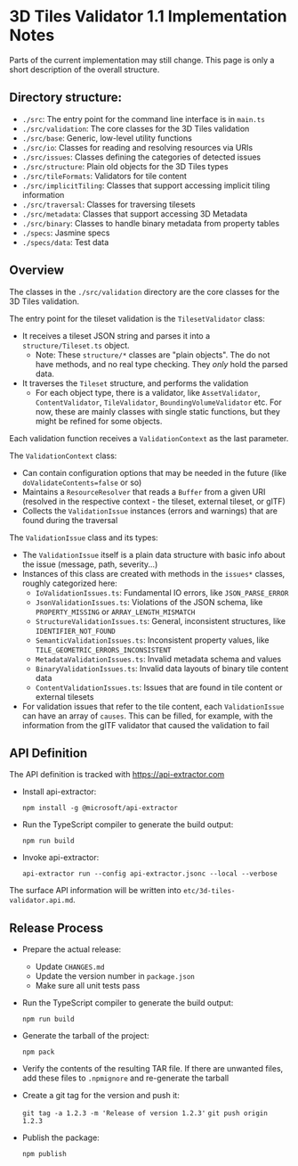 # 3D Tiles Validator 1.1 Implementation Notes

Parts of the current implementation may still change. This page is only a short description of the overall structure.

## Directory structure:

- `./src`: The entry point for the command line interface is in `main.ts`
- `./src/validation`: The core classes for the 3D Tiles validation
- `./src/base`: Generic, low-level utility functions
- `./src/io`: Classes for reading and resolving resources via URIs
- `./src/issues`: Classes defining the categories of detected issues
- `./src/structure`: Plain old objects for the 3D Tiles types
- `./src/tileFormats`: Validators for tile content
- `./src/implicitTiling`: Classes that support accessing implicit tiling information
- `./src/traversal`: Classes for traversing tilesets
- `./src/metadata`: Classes that support accessing 3D Metadata
- `./src/binary`: Classes to handle binary metadata from property tables
- `./specs`: Jasmine specs
- `./specs/data`: Test data

## Overview

The classes in the `./src/validation` directory are the core classes for the 3D Tiles validation. 

The entry point for the tileset validation is the `TilesetValidator` class:

- It receives a tileset JSON string and parses it into a `structure/Tileset.ts` object.
  - Note: These `structure/*` classes are "plain objects". The do not have methods, and no real type checking. They _only_ hold the parsed data.
- It traverses the `Tileset` structure, and performs the validation
  - For each object type, there is a validator, like `AssetValidator`, `ContentValidator`, `TileValidator`, `BoundingVolumeValidator` etc. For now, these are mainly classes with single static functions, but they might be refined for some objects.

Each validation function receives a `ValidationContext` as the last parameter. 

The `ValidationContext` class:

- Can contain configuration options that may be needed in the future (like `doValidateContents=false` or so)
- Maintains a `ResourceResolver` that reads a `Buffer` from a given URI (resolved in the respective context - the tileset, external tileset, or glTF)
- Collects the `ValidationIssue` instances (errors and warnings) that are found during the traversal

The `ValidationIssue` class and its types:

- The `ValidationIssue` itself is a plain data structure with basic info about the issue (message, path, severity...)
- Instances of this class are created with methods in the `issues*` classes, roughly categorized here:
  - `IoValidationIssues.ts`: Fundamental IO errors, like `JSON_PARSE_ERROR`
  - `JsonValidationIssues.ts`: Violations of the JSON schema, like `PROPERTY_MISSING` or `ARRAY_LENGTH_MISMATCH`
  - `StructureValidationIssues.ts`: General, inconsistent structures, like `IDENTIFIER_NOT_FOUND` 
  - `SemanticValidationIssues.ts`: Inconsistent property values, like `TILE_GEOMETRIC_ERRORS_INCONSISTENT` 
  - `MetadataValidationIssues.ts`: Invalid metadata schema and values
  - `BinaryValidationIssues.ts`: Invalid data layouts of binary tile content data
  - `ContentValidationIssues.ts`: Issues that are found in tile content or external tilesets
- For validation issues that refer to the tile content, each `ValidationIssue` can have an array of `causes`. This can be filled, for example, with the information from the glTF validator that caused the validation to fail

## API Definition

The API definition is tracked with https://api-extractor.com

- Install api-extractor:
 
  `npm install -g @microsoft/api-extractor`

- Run the TypeScript compiler to generate the build output:

  `npm run build`

- Invoke api-extractor:  

  `api-extractor run --config api-extractor.jsonc --local --verbose`

The surface API information will be written into `etc/3d-tiles-validator.api.md`. 


## Release Process

- Prepare the actual release:
  - Update `CHANGES.md`
  - Update the version number in `package.json`
  - Make sure all unit tests pass 

- Run the TypeScript compiler to generate the build output:

  `npm run build`

- Generate the tarball of the project:
  
  `npm pack` 

- Verify the contents of the resulting TAR file. If there are unwanted files, add these files to `.npmignore` and re-generate the tarball

- Create a git tag for the version and push it:
 
  `git tag -a 1.2.3 -m 'Release of version 1.2.3'`
  `git push origin 1.2.3`

- Publish the package:
  
  `npm publish`